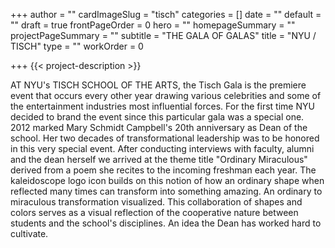 +++
author = ""
cardImageSlug = "tisch"
categories = []
date = ""
default = ""
draft = true
frontPageOrder = 0
hero = ""
homepageSummary = ""
projectPageSummary = ""
subtitle = "THE GALA OF GALAS"
title = "NYU / TISCH"
type = ""
workOrder = 0

+++
{{< project-description >}} <p>AT NYU's TISCH SCHOOL OF THE ARTS, the Tisch Gala is the premiere event that occurs every other year drawing various celebrities and some of the entertainment industries most influential forces. For the first time NYU decided to brand the event since this particular gala was a special one. 2012 marked Mary Schmidt Campbell's 20th anniversary as Dean of the school. Her two decades of transformational leadership was to be honored in this very special event.
After conducting interviews with faculty, alumni and the dean herself we arrived at the theme title "Ordinary Miraculous" derived from a poem she recites to the incoming freshman each year. The kaleidoscope logo icon builds on this notion of how an ordinary shape when reflected many times can transform into something amazing. An ordinary to miraculous transformation visualized. This collaboration of shapes and colors serves as a visual reflection of the cooperative nature between students and the school's disciplines. An idea the Dean has worked hard to cultivate.